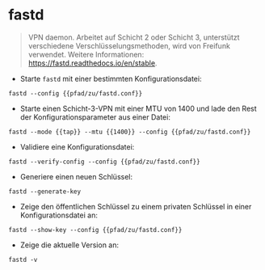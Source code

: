 # fastd

> VPN daemon.
> Arbeitet auf Schicht 2 oder Schicht 3, unterstützt verschiedene Verschlüsselungsmethoden, wird von Freifunk verwendet.
> Weitere Informationen: <https://fastd.readthedocs.io/en/stable>.

- Starte `fastd` mit einer bestimmten Konfigurationsdatei:

`fastd --config {{pfad/zu/fastd.conf}}`

- Starte einen Schicht-3-VPN mit einer MTU von 1400 und lade den Rest der Konfigurationsparameter aus einer Datei:

`fastd --mode {{tap}} --mtu {{1400}} --config {{pfad/zu/fastd.conf}}`

- Validiere eine Konfigurationsdatei:

`fastd --verify-config --config {{pfad/zu/fastd.conf}}`

- Generiere einen neuen Schlüssel:

`fastd --generate-key`

- Zeige den öffentlichen Schlüssel zu einem privaten Schlüssel in einer Konfigurationsdatei an:

`fastd --show-key --config {{pfad/zu/fastd.conf}}`

- Zeige die aktuelle Version an:

`fastd -v`
